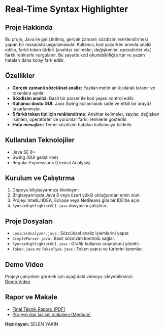 # Real-Time Syntax Highlighter

## Proje Hakkında
Bu proje, Java ile geliştirilmiş, gerçek zamanlı sözdizim renklendirmesi yapan bir masaüstü uygulamasıdır. Kullanıcı, kod yazarken anında analiz edilip, farklı token türleri (anahtar kelimeler, değişkenler, operatörler vb.) farklı renklerle vurgulanır. Bu sayede kod okunabilirliği artar ve yazım hataları daha kolay fark edilir.

## Özellikler
- **Gerçek zamanlı sözcüksel analiz:** Yazılan metin anlık olarak taranır ve tokenlara ayrılır.
- **Sözdizim analizi:** Basit bir parser ile kod yapısı kontrol edilir.
- **Kullanıcı dostu GUI:** Java Swing kullanılarak sade ve etkili bir arayüz tasarlanmıştır.
- **5 farklı token tipi için renklendirme:** Anahtar kelimeler, sayılar, değişken isimleri, operatörler ve yorumlar farklı renklerle gösterilir.
- **Hata mesajları:** Temel sözdizim hataları kullanıcıya bildirilir.

## Kullanılan Teknolojiler
- Java SE 8+
- Swing (GUI geliştirme)
- Regular Expressions (Lexical Analysis)

## Kurulum ve Çalıştırma
1. Depoyu bilgisayarınıza klonlayın:
2. Bilgisayarınızda Java 8 veya üzeri yüklü olduğundan emin olun.
3. Projeyi IntelliJ IDEA, Eclipse veya NetBeans gibi bir IDE’de açın.
4. `SyntaxHighlighterGUI.java` dosyasını çalıştırın.

## Proje Dosyaları
- `LexicalAnalyzer.java` : Sözcüksel analiz işlemlerini yapar.
- `SimpleParser.java` : Basit sözdizim kontrolü sağlar.
- `SyntaxHighlighterGUI.java` : Grafik kullanıcı arayüzünü yönetir.
- `Token.java` ve `TokenType.java` : Token yapısı ve türlerini tanımlar.

## Demo Video
Projeyi çalışırken görmek için aşağıdaki videoyu izleyebilirsiniz:  
[Demo Video](https://www.youtube.com/watch?v=örneklink)

## Rapor ve Makale
- [Final Teknik Raporu (PDF)](./finalRapor.pdf)
- [Projeye dair kişisel makalem (Medium)](https://medium.com/@selen-yakin/ger%C3%A7ek-zamanl%C4%B1-syntax-highlighter-projem-61235349e3eb)


**Hazırlayan:** SELEN YAKIN


